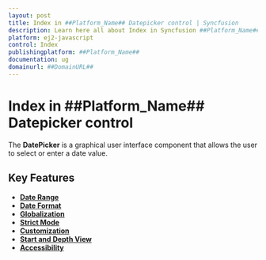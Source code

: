 ```yaml
---
layout: post
title: Index in ##Platform_Name## Datepicker control | Syncfusion
description: Learn here all about Index in Syncfusion ##Platform_Name## Datepicker control of Syncfusion Essential JS 2 and more.
platform: ej2-javascript
control: Index 
publishingplatform: ##Platform_Name##
documentation: ug
domainurl: ##DomainURL##
---
```


# Index in ##Platform_Name## Datepicker control

The **DatePicker** is a graphical user interface component that allows the user to select or enter a date value.

## Key Features

* **[Date Range](./date-range)**
* **[Date Format](./date-format)**
* **[Globalization](./globalization)**
* **[Strict Mode](./strict-mode)**
* **[Customization](./customization)**
* **[Start and Depth View](./date-views)**
* **[Accessibility](./accessibility)**